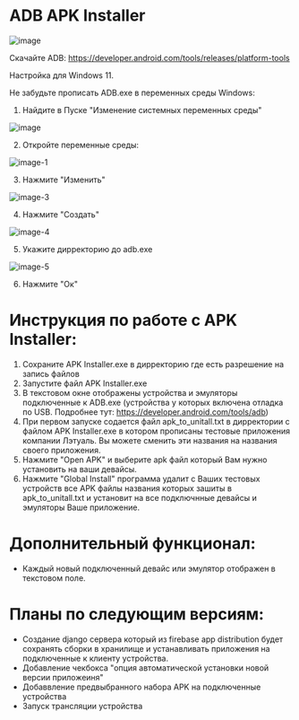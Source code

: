 # ADB APK Installer
![image](https://github.com/user-attachments/assets/991abf71-f241-4bf7-8505-b0a30f71ff71)

Скачайте ADB:
https://developer.android.com/tools/releases/platform-tools

Настройка для Windows 11.

Не забудьте прописать ADB.exe в переменных среды Windows:
1. Найдите в Пуске  "Изменение системных переменных среды"

![image](https://github.com/pulya-na-vullet/apkAutoInstaller/assets/61897393/35ed3028-66c5-45c3-8755-58de6fb48575)

2. Откройте переменные среды:

![image-1](https://github.com/pulya-na-vullet/apkAutoInstaller/assets/61897393/e948b138-d34a-4326-9983-4c4d29d3a2df)

3. Нажмите "Изменить"

![image-3](https://github.com/pulya-na-vullet/apkAutoInstaller/assets/61897393/eb35ea54-6ede-40c3-964d-2da2b6f39b19)

4. Нажмите "Создать"

![image-4](https://github.com/pulya-na-vullet/apkAutoInstaller/assets/61897393/b60ff5a6-0beb-4254-bea6-7677194bbdae)

5. Укажите дирректорию до adb.exe

![image-5](https://github.com/pulya-na-vullet/apkAutoInstaller/assets/61897393/efb33253-6463-4d32-a6c9-0885758471c0)

6. Нажмите "Ок"

# Инструкция по работе с APK Installer:
1. Сохраните APK Installer.exe в дирректорию где есть разрешение на запись файлов
2. Запустите файл APK Installer.exe
3. В текстовом окне отображены устройства и эмуляторы подключенные к ADB.exe (устройства у которых включена отладка по USB. Подробнее тут: https://developer.android.com/tools/adb)
4. При первом запуске содается файл apk_to_unitall.txt в дирректории с файлом APK Installer.exe в котором прописаны тестовые приложения компании Лэтуаль. Вы можете сменить эти
названия на названия своего приложения.
5. Нажмите "Open APK" и выберите apk файл который Вам нужно установить на ваши девайсы.
6. Нажмите "Global Install" программа удалит с Ваших тестовых устройств все APK файлы названия которых зашиты в apk_to_unitall.txt и установит на все подключнные девайсы и эмуляторы Ваше       приложение.

# Дополнительный функционал:
- Каждый новый подключенный девайс или эмулятор отображен в текстовом поле.

# Планы по следующим версиям:
- Создание django сервера который из firebase app distribution будет сохранять сборки в хранилище и устанавливать приложения на подключенные к клиенту устройства.
- Добавление чекбокса "опция автоматической установки новой версии приложеиня"
- Добаввление предвыбранного набора APK на подключенные устройства
- Запуск трансляции устройства
